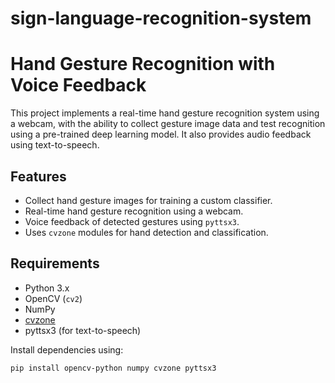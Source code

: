 # sign-language-recognition-system
# Hand Gesture Recognition with Voice Feedback

This project implements a real-time hand gesture recognition system using a webcam, with the ability to collect gesture image data and test recognition using a pre-trained deep learning model. It also provides audio feedback using text-to-speech.

## Features

- Collect hand gesture images for training a custom classifier.
- Real-time hand gesture recognition using a webcam.
- Voice feedback of detected gestures using `pyttsx3`.
- Uses `cvzone` modules for hand detection and classification.

## Requirements

- Python 3.x
- OpenCV (`cv2`)
- NumPy
- [cvzone](https://github.com/cvzone/cvzone)
- pyttsx3 (for text-to-speech)

Install dependencies using:

```bash
pip install opencv-python numpy cvzone pyttsx3

